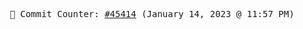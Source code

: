<p align="center">
    <samp>
        📮 Commit Counter: <a href="https://github.com/Javascript-void0/Javascript-void0/commits/main">#45414</a> (January 14, 2023 @ 11:57 PM)
    </samp>
</p>